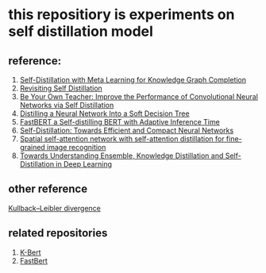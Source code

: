 # this repositiory is experiments on self distillation model
## reference:
1. [Self-Distillation with Meta Learning for Knowledge Graph Completion](https://aclanthology.org/2022.findings-emnlp.149/)
2. [Revisiting Self Distillation](https://arxiv.org/abs/2206.08491)
3. [Be Your Own Teacher: Improve the Performance of Convolutional Neural
Networks via Self Distillation](https://arxiv.org/abs/1905.08094)
4. [Distilling a Neural Network Into a Soft Decision Tree](https://arxiv.org/abs/1711.09784)
5. [FastBERT a Self-distilling BERT with Adaptive Inference Time](https://arxiv.org/abs/2004.02178)
6. [Self-Distillation: Towards Efficient and Compact Neural Networks](https://ieeexplore.ieee.org/document/9381661)
7. [Spatial self-attention network with self-attention distillation for fine-grained image recognition](https://www.sciencedirect.com/science/article/pii/S104732032100242X)
8. [Towards Understanding Ensemble, Knowledge Distillation and Self-Distillation in Deep Learning](https://arxiv.org/abs/2012.09816)

## other reference
[Kullback–Leibler divergence](https://en.wikipedia.org/wiki/Kullback%E2%80%93Leibler_divergence)

## related repositories
1. [K-Bert](https://github.com/autoliuweijie/K-BERT)
2. [FastBert](https://github.com/autoliuweijie/FastBERT)